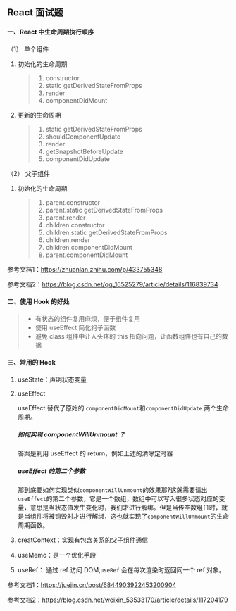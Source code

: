 ## React 面试题



#### 一、React 中生命周期执行顺序

（1） 单个组件

1. 初始化的生命周期

   > 1. constructor
   > 2. static getDerivedStateFromProps
   > 3. render
   > 4. componentDidMount

2. 更新的生命周期

   > 1. static getDerivedStateFromProps
   > 2. shouldComponentUpdate
   > 3. render
   > 4. getSnapshotBeforeUpdate
   > 5. componentDidUpdate

（2） 父子组件

1. 初始化的生命周期

   > 1. parent.constructor
   > 2. parent.static getDerivedStateFromProps
   > 3. parent.render
   > 4. children.constructor
   > 5. children.static getDerivedStateFromProps
   > 6. children.render
   > 7. children.componentDidMount
   > 8. parent.componentDidMount


参考文档1：https://zhuanlan.zhihu.com/p/433755348

参考文档2：https://blog.csdn.net/qq_16525279/article/details/116839734



#### 二、使用 Hook 的好处

> - 有状态的组件复用麻烦，便于组件复用
> - 使用 useEffect 简化狗子函数
> - 避免 class 组件中让人头疼的 this 指向问题，让函数组件也有自己的数据



#### 三、常用的 Hook

1. useState：声明状态变量

2. useEffect

   useEffect 替代了原始的 `componentDidMount`和`componentDidUpdate` 两个生命周期。

   ##### 如何实现 componentWillUnmount ？

   答案是利用 useEffect 的 return，例如上述的清除定时器

   ##### useEffect 的第二个参数

   那到底要如何实现类似`componentWillUnmount`的效果那?这就需要请出`useEffect`的第二个参数，它是一个数组，数组中可以写入很多状态对应的变量，意思是当状态值发生变化时，我们才进行解绑。但是当传空数组`[]`时，就是当组件将被销毁时才进行解绑，这也就实现了`componentWillUnmount`的生命周期函数。

3. creatContext：实现有包含关系的父子组件通信

4. useMemo：是一个优化手段

5. useRef： 通过 ref 访问 DOM,`useRef` 会在每次渲染时返回同一个 ref 对象。 



参考文档1：https://juejin.cn/post/6844903922453200904

参考文档2：https://blog.csdn.net/weixin_53533170/article/details/117204179







